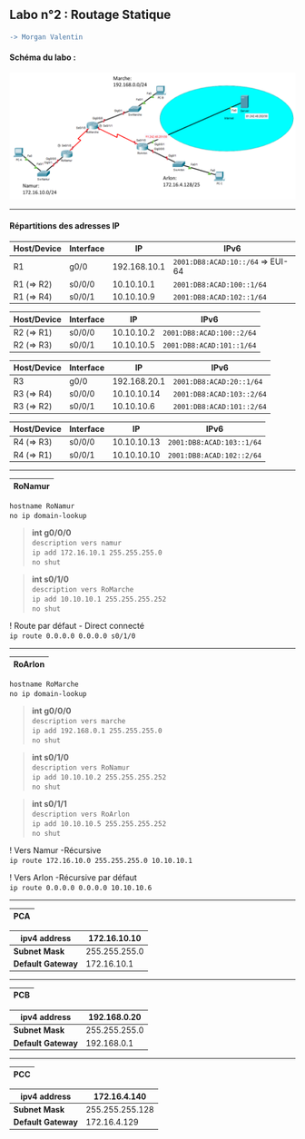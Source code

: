 
## Labo n°2 : Routage Statique

```diff
-> Morgan Valentin
```

#### Schéma du labo : 

<img src="img/labo_2.png">

---

#### Répartitions des adresses IP

| Host/Device | Interface | IP           | IPv6                              |
| ----------- | --------- | ------------ | --------------------------------- |
| R1          | g0/0      | 192.168.10.1 | `2001:DB8:ACAD:10::/64` => EUI-64 |
| R1 (=> R2)  | s0/0/0    | 10.10.10.1   | `2001:DB8:ACAD:100::1/64`         |
| R1 (=> R4)  | s0/0/1    | 10.10.10.9   | `2001:DB8:ACAD:102::1/64`         |

| Host/Device | Interface | IP           | IPv6                              |
| ----------- | --------- | ------------ | --------------------------------- |
| R2 (=> R1)  | s0/0/0    | 10.10.10.2   | `2001:DB8:ACAD:100::2/64`         |
| R2 (=> R3)  | s0/0/1    | 10.10.10.5   | `2001:DB8:ACAD:101::1/64`         |

| Host/Device | Interface | IP           | IPv6                              |
| ----------- | --------- | ------------ | --------------------------------- |
| R3          | g0/0      | 192.168.20.1 | `2001:DB8:ACAD:20::1/64`          |
| R3 (=> R4)  | s0/0/0    | 10.10.10.14  | `2001:DB8:ACAD:103::2/64`         |
| R3 (=> R2)  | s0/0/1    | 10.10.10.6   | `2001:DB8:ACAD:101::2/64`         |

| Host/Device | Interface | IP           | IPv6                              |
| ----------- | --------- | ------------ | --------------------------------- |
| R4 (=> R3)  | s0/0/0    | 10.10.10.13  | `2001:DB8:ACAD:103::1/64`         |
| R4 (=> R1)  | s0/0/1    | 10.10.10.10  | `2001:DB8:ACAD:102::2/64`         |


---

| RoNamur |
| ------- |

`hostname RoNamur`\
`no ip domain-lookup`

> **int g0/0/0**\
> `description vers namur`\
> `ip add 172.16.10.1 255.255.255.0`\
> `no shut`

> **int s0/1/0**\
> `description vers RoMarche`\
> `ip add 10.10.10.1 255.255.255.252`\
> `no shut`

! Route par défaut - Direct connecté \
`ip route 0.0.0.0 0.0.0.0 s0/1/0`

---

| RoArlon |
| ------- |

`hostname RoMarche`\
`no ip domain-lookup`

> **int g0/0/0**\
> `description vers marche`\
> `ip add 192.168.0.1 255.255.255.0`\
> `no shut`

> **int s0/1/0**\
> `description vers RoNamur`\
> `ip add 10.10.10.2 255.255.255.252`\
> `no shut`

> **int s0/1/1**\
> `description vers RoArlon`\
> `ip add 10.10.10.5 255.255.255.252`\
> `no shut`

! Vers Namur -Récursive \
`ip route 172.16.10.0 255.255.255.0 10.10.10.1`

! Vers Arlon -Récursive par défaut \
`ip route 0.0.0.0 0.0.0.0 10.10.10.6`

---

|PCA |
|---|

 ipv4 address        | 172.16.10.10   
 ------------------- | -------------- 
 **Subnet Mask**     | 255.255.255.0  
 **Default Gateway** | 172.16.10.1    

---

|PCB |
|---|

 ipv4 address        | 192.168.0.20   
 ------------------- | -------------- 
 **Subnet Mask**     | 255.255.255.0  
 **Default Gateway** | 192.168.0.1    

---

|PCC|
|---|

 ipv4 address        | 172.16.4.140    
 ------------------- | --------------- 
 **Subnet Mask**     | 255.255.255.128 
 **Default Gateway** | 172.16.4.129    